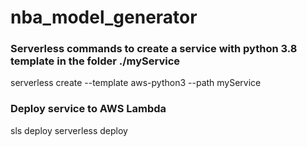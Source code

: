 # nba_model_generator

### Serverless commands to create a service with python 3.8 template in the folder ./myService
serverless create --template aws-python3 --path myService

### Deploy service to AWS Lambda
sls deploy
serverless deploy
